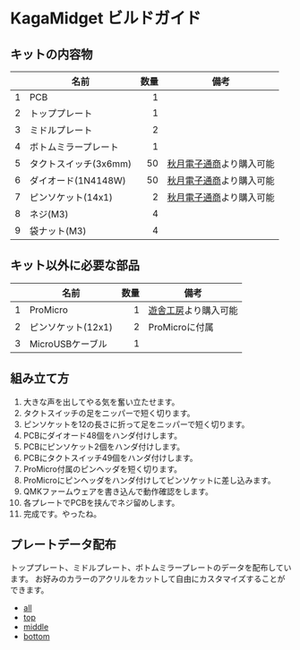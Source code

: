 # KagaMidget ビルドガイド

## キットの内容物

|| 名前 | 数量 | 備考 |
|:---:|---|---:|---|
|1|PCB|1||
|2|トッププレート|1||
|3|ミドルプレート|2||
|4|ボトムミラープレート|1||
|5|タクトスイッチ(3x6mm)|50|[秋月電子通商](http://akizukidenshi.com/catalog/g/gP-08073/)より購入可能|
|6|ダイオード(1N4148W)|50|[秋月電子通商](http://akizukidenshi.com/catalog/g/gI-07084/)より購入可能|
|7|ピンソケット(14x1)|2|[秋月電子通商](http://akizukidenshi.com/catalog/g/gC-00661/)より購入可能|
|8|ネジ(M3)|4||
|9|袋ナット(M3)|4||

## キット以外に必要な部品

|| 名前 | 数量 | 備考 |
|:---:|---|---:|---|
|1|ProMicro|1|[遊舎工房](https://yushakobo.jp/shop/promicro-spring-pinheader/)より購入可能|
|2|ピンソケット(12x1)|2|ProMicroに付属|
|3|MicroUSBケーブル|1|   |

## 組み立て方

1. 大きな声を出してやる気を奮い立たせます。
1. タクトスイッチの足をニッパーで短く切ります。
1. ピンソケットを12の長さに折って足をニッパーで短く切ります。
1. PCBにダイオード48個をハンダ付けします。
1. PCBにピンソケット2個をハンダ付けします。
1. PCBにタクトスイッチ49個をハンダ付けします。
1. ProMicro付属のピンヘッダを短く切ります。
1. ProMicroにピンヘッダをハンダ付けしてピンソケットに差し込みます。
1. QMKファームウェアを書き込んで動作確認をします。
1. 各プレートでPCBを挟んでネジ留めします。
1. 完成です。やったね。

## プレートデータ配布

トッププレート、ミドルプレート、ボトムミラープレートのデータを配布しています。
お好みのカラーのアクリルをカットして自由にカスタマイズすることができます。

- [all](../plates/all.svg)
- [top](../plates/top.svg)
- [middle](../plates/middle.svg)
- [bottom](../plates/bottom.svg)
